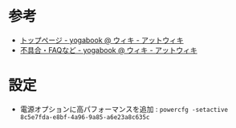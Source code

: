 <!-- TITLE: Yoga Book -->
<!-- SUBTITLE: Yoga Book for Windows -->

# 参考

- [トップページ \- yogabook @ ウィキ \- アットウィキ](https://www65.atwiki.jp/yogabook/)
- [不具合・FAQなど \- yogabook @ ウィキ \- アットウィキ](https://www65.atwiki.jp/yogabook/pages/13.html)

# 設定

- 電源オプションに高パフォーマンスを追加 : `powercfg -setactive 8c5e7fda-e8bf-4a96-9a85-a6e23a8c635c`
